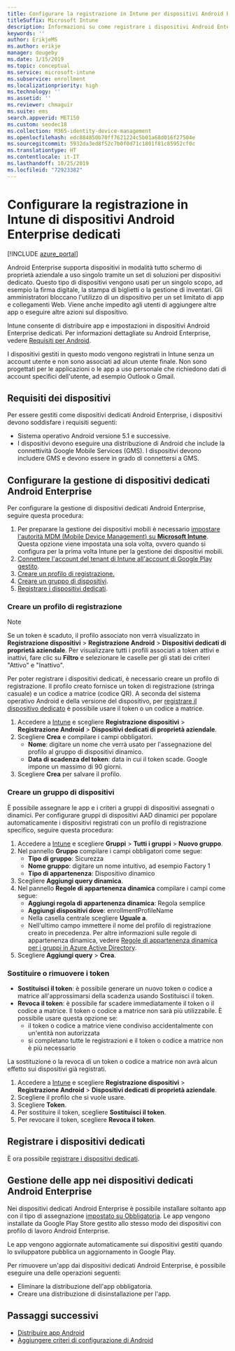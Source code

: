 ```yaml
---
title: Configurare la registrazione in Intune per dispositivi Android Enterprise dedicati
titleSuffix: Microsoft Intune
description: Informazioni su come registrare i dispositivi Android Enterprise dedicati in Intune.
keywords: ''
author: ErikjeMS
ms.author: erikje
manager: dougeby
ms.date: 1/15/2019
ms.topic: conceptual
ms.service: microsoft-intune
ms.subservice: enrollment
ms.localizationpriority: high
ms.technology: ''
ms.assetid: ''
ms.reviewer: chmaguir
ms.suite: ems
search.appverid: MET150
ms.custom: seodec18
ms.collection: M365-identity-device-management
ms.openlocfilehash: edc884850b70ff7621224c5b01a68d016f27504e
ms.sourcegitcommit: 5932da3ed8f52c7b0f0d71c1801f81c85952cf0c
ms.translationtype: HT
ms.contentlocale: it-IT
ms.lasthandoff: 10/25/2019
ms.locfileid: "72923382"
---
```

# <a name="set-up-intune-enrollment-of-android-enterprise-dedicated-devices"></a>Configurare la registrazione in Intune di dispositivi Android Enterprise dedicati

[!INCLUDE [azure_portal](../includes/azure_portal.md)]

Android Enterprise supporta dispositivi in modalità tutto schermo di proprietà aziendale a uso singolo tramite un set di soluzioni per dispositivi dedicato. Questo tipo di dispositivi vengono usati per un singolo scopo, ad esempio la firma digitale, la stampa di biglietti o la gestione di inventari. Gli amministratori bloccano l'utilizzo di un dispositivo per un set limitato di app e collegamenti Web. Viene anche impedito agli utenti di aggiungere altre app o eseguire altre azioni sul dispositivo.

Intune consente di distribuire app e impostazioni in dispositivi Android Enterprise dedicati. Per informazioni dettagliate su Android Enterprise, vedere [Requisiti per Android](https://support.google.com/work/android/answer/6174145?hl=en&ref_topic=6151012).

I dispositivi gestiti in questo modo vengono registrati in Intune senza un account utente e non sono associati ad alcun utente finale. Non sono progettati per le applicazioni o le app a uso personale che richiedono dati di account specifici dell'utente, ad esempio Outlook o Gmail.

## <a name="device-requirements"></a>Requisiti dei dispositivi

Per essere gestiti come dispositivi dedicati Android Enterprise, i dispositivi devono soddisfare i requisiti seguenti:

- Sistema operativo Android versione 5.1 e successive.
- I dispositivi devono eseguire una distribuzione di Android che include la connettività Google Mobile Services (GMS). I dispositivi devono includere GMS e devono essere in grado di connettersi a GMS.

## <a name="set-up-android-enterprise-dedicated-device-management"></a>Configurare la gestione di dispositivi dedicati Android Enterprise

Per configurare la gestione di dispositivi dedicati Android Enterprise, seguire questa procedura:

1. Per preparare la gestione dei dispositivi mobili è necessario [impostare l'autorità MDM (Mobile Device Management) su **Microsoft Intune**](../fundamentals/mdm-authority-set.md). Questa opzione viene impostata una sola volta, ovvero quando si configura per la prima volta Intune per la gestione dei dispositivi mobili.
2. [Connettere l'account del tenant di Intune all'account di Google Play gestito](connect-intune-android-enterprise.md).
3. [Creare un profilo di registrazione.](#create-an-enrollment-profile)
4. [Creare un gruppo di dispositivi](#create-a-device-group).
5. [Registrare i dispositivi dedicati](#enroll-the-dedicated-devices).

### <a name="create-an-enrollment-profile"></a>Creare un profilo di registrazione

> [!NOTE]
> Se un token è scaduto, il profilo associato non verrà visualizzato in **Registrazione dispositivi** > **Registrazione Android** > **Dispositivi dedicati di proprietà aziendale**. Per visualizzare tutti i profili associati a token attivi e inattivi, fare clic su **Filtro** e selezionare le caselle per gli stati dei criteri "Attivo" e "Inattivo". 

Per poter registrare i dispositivi dedicati, è necessario creare un profilo di registrazione. Il profilo creato fornisce un token di registrazione (stringa casuale) e un codice a matrice (codice QR). A seconda del sistema operativo Android e della versione del dispositivo, per [registrare il dispositivo dedicato](#enroll-the-dedicated-devices) è possibile usare il token o un codice a matrice.

1. Accedere a [Intune](https://go.microsoft.com/fwlink/?linkid=2090973) e scegliere **Registrazione dispositivi** > **Registrazione Android** > **Dispositivi dedicati di proprietà aziendale**.
2. Scegliere **Crea** e compilare i campi obbligatori.
    - **Nome**: digitare un nome che verrà usato per l'assegnazione del profilo al gruppo di dispositivi dinamico.
    - **Data di scadenza del token**: data in cui il token scade. Google impone un massimo di 90 giorni.
3. Scegliere **Crea** per salvare il profilo.

### <a name="create-a-device-group"></a>Creare un gruppo di dispositivi

È possibile assegnare le app e i criteri a gruppi di dispositivi assegnati o dinamici. Per configurare gruppi di dispositivi AAD dinamici per popolare automaticamente i dispositivi registrati con un profilo di registrazione specifico, seguire questa procedura:

1. Accedere a [Intune](https://go.microsoft.com/fwlink/?linkid=2090973) e scegliere **Gruppi** > **Tutti i gruppi** > **Nuovo gruppo**.
2. Nel pannello **Gruppo** compilare i campi obbligatori come segue:
    - **Tipo di gruppo**: Sicurezza
    - **Nome gruppo**: digitare un nome intuitivo, ad esempio Factory 1
    - **Tipo di appartenenza**: Dispositivo dinamico
3. Scegliere **Aggiungi query dinamica**.
4. Nel pannello **Regole di appartenenza dinamica** compilare i campi come segue:
    - **Aggiungi regola di appartenenza dinamica**: Regola semplice
    - **Aggiungi dispositivi dove**: enrollmentProfileName
    - Nella casella centrale scegliere **Uguale a**.
    - Nell'ultimo campo immettere il nome del profilo di registrazione creato in precedenza.
    Per altre informazioni sulle regole di appartenenza dinamica, vedere [Regole di appartenenza dinamica per i gruppi in Azure Active Directory](https://docs.microsoft.com/azure/active-directory/users-groups-roles/groups-dynamic-membership). 
5. Scegliere **Aggiungi query** > **Crea**.

### <a name="replace-or-remove-tokens"></a>Sostituire o rimuovere i token

- **Sostituisci il token**: è possibile generare un nuovo token o codice a matrice all'approssimarsi della scadenza usando Sostituisci il token.
- **Revoca il token**: è possibile far scadere immediatamente il token o il codice a matrice. Il token o codice a matrice non sarà più utilizzabile. È possibile usare questa opzione se:
  - il token o codice a matrice viene condiviso accidentalmente con un'entità non autorizzata
  - si completano tutte le registrazioni e il token o codice a matrice non è più necessario

La sostituzione o la revoca di un token o codice a matrice non avrà alcun effetto sui dispositivi già registrati.

1. Accedere a [Intune](https://go.microsoft.com/fwlink/?linkid=2090973) e scegliere **Registrazione dispositivi** > **Registrazione Android** > **Dispositivi dedicati di proprietà aziendale**.
2. Scegliere il profilo che si vuole usare.
3. Scegliere **Token**.
4. Per sostituire il token, scegliere **Sostituisci il token**.
5. Per revocare il token, scegliere **Revoca il token**.

## <a name="enroll-the-dedicated-devices"></a>Registrare i dispositivi dedicati

È ora possibile [registrare i dispositivi dedicati](android-dedicated-devices-fully-managed-enroll.md).

## <a name="managing-apps-on-android-enterprise-dedicated-devices"></a>Gestione delle app nei dispositivi dedicati Android Enterprise

Nei dispositivi dedicati Android Enterprise è possibile installare soltanto app con il tipo di assegnazione [impostato su Obbligatoria](../apps/apps-deploy.md#assign-an-app). Le app vengono installate da Google Play Store gestito allo stesso modo dei dispositivi con profilo di lavoro Android Enterprise.

Le app vengono aggiornate automaticamente sui dispositivi gestiti quando lo sviluppatore pubblica un aggiornamento in Google Play.

Per rimuovere un'app dai dispositivi dedicati Android Enterprise, è possibile eseguire una delle operazioni seguenti:
- Eliminare la distribuzione dell'app obbligatoria.
- Creare una distribuzione di disinstallazione per l'app.

## <a name="next-steps"></a>Passaggi successivi
- [Distribuire app Android](../apps/apps-deploy.md)
- [Aggiungere criteri di configurazione di Android](../configuration/device-profiles.md)
